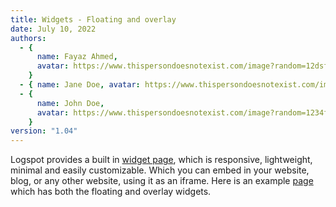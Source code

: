 ```yaml
---
title: Widgets - Floating and overlay
date: July 10, 2022
authors:
  - {
      name: Fayaz Ahmed,
      avatar: https://www.thispersondoesnotexist.com/image?random=12dsf34,
    }
  - { name: Jane Doe, avatar: https://www.thispersondoesnotexist.com/image }
  - {
      name: John Doe,
      avatar: https://www.thispersondoesnotexist.com/image?random=1234fds23,
    }
version: "1.04"
---
```


Logspot provides a built in [widget page](http://localhost:3000/widget), which is responsive, lightweight, minimal and easily customizable. Which you can embed in your website, blog, or any other website, using it as an iframe. Here is an example [page](http://localhost:3000/test) which has both the floating and overlay widgets.
